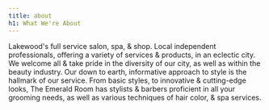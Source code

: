 ```yaml
---
title: about
h1: What We're About
---
```

Lakewood's full service salon, spa, & shop. Local independent professionals, offering a variety of services & products, in an eclectic city. We welcome all & take pride in the diversity of our city, as well as within the beauty industry. Our down to earth, informative approach to style is the hallmark of our service. From basic styles, to innovative & cutting-edge looks, The Emerald Room has stylists & barbers proficient in all your grooming needs, as well as various techniques of hair color, & spa services.